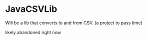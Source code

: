 # JavaCSVLib
Will be a lib that converts to and from CSV. (a project to pass time)

likely abandoned right now
